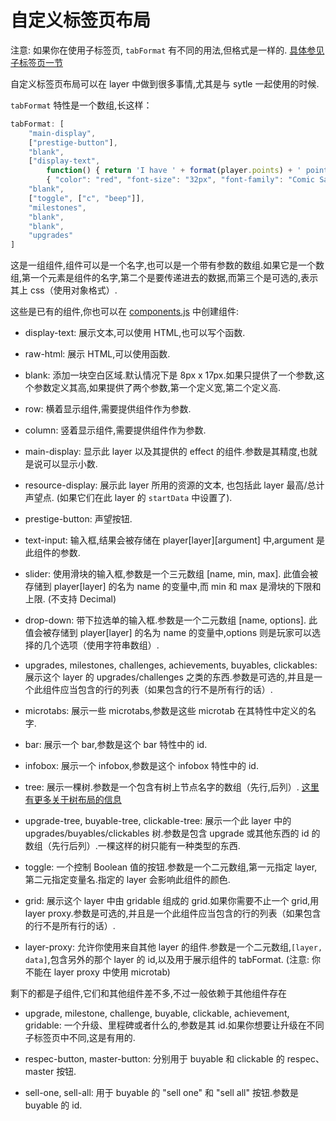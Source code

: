 # 自定义标签页布局

注意: 如果你在使用子标签页, `tabFormat` 有不同的用法,但格式是一样的. [具体参见子标签页一节](subtabs-and-microtabs.md)

自定义标签页布局可以在 layer 中做到很多事情,尤其是与 sytle 一起使用的时候.

`tabFormat` 特性是一个数组,长这样：

```js
tabFormat: [
    "main-display",
    ["prestige-button"],
    "blank",
    ["display-text",
        function() { return 'I have ' + format(player.points) + ' pointy points!' },
        { "color": "red", "font-size": "32px", "font-family": "Comic Sans MS" }],
    "blank",
    ["toggle", ["c", "beep"]],
    "milestones",
    "blank",
    "blank",
    "upgrades"
]
```

这是一组组件,组件可以是一个名字,也可以是一个带有参数的数组.如果它是一个数组,第一个元素是组件的名字,第二个是要传递进去的数据,而第三个是可选的,表示其上 css（使用对象格式）.

这些是已有的组件,你也可以在 [components.js](/js/components.js) 中创建组件:

- display-text: 展示文本,可以使用 HTML,也可以写个函数.

- raw-html: 展示 HTML,可以使用函数.

- blank: 添加一块空白区域.默认情况下是 8px x 17px.如果只提供了一个参数,这个参数定义其高,如果提供了两个参数,第一个定义宽,第二个定义高.

- row: 横着显示组件,需要提供组件作为参数.

- column: 竖着显示组件,需要提供组件作为参数.

- main-display: 显示此 layer 以及其提供的 effect 的组件.参数是其精度,也就是说可以显示小数.

- resource-display: 展示此 layer 所用的资源的文本, 也包括此 layer 最高/总计声望点. (如果它们在此 layer 的 `startData` 中设置了).

- prestige-button: 声望按钮.

- text-input: 输入框,结果会被存储在 player[layer][argument] 中,argument 是此组件的参数.

- slider: 使用滑块的输入框,参数是一个三元数组 [name, min, max].
    此值会被存储到 player[layer] 的名为 name 的变量中,而 min 和 max 是滑块的下限和上限.
    (不支持 Decimal)

- drop-down: 带下拉选单的输入框.参数是一个二元数组 [name, options].
    此值会被存储到 player[layer] 的名为 name 的变量中,options 则是玩家可以选择的几个选项（使用字符串数组）.

- upgrades, milestones, challenges, achievements, buyables, clickables: 展示这个 layer 的 upgrades/challenges 之类的东西.参数是可选的,并且是一个此组件应当包含的行的列表（如果包含的行不是所有行的话）.

- microtabs: 展示一些 microtabs,参数是这些 microtab 在其特性中定义的名字.

- bar: 展示一个 bar,参数是这个 bar 特性中的 id.

- infobox: 展示一个 infobox,参数是这个 infobox 特性中的 id.

- tree: 展示一棵树.参数是一个包含有树上节点名字的数组（先行,后列）.
    [这里有更多关于树布局的信息](trees-and-tree-customization.md)

- upgrade-tree, buyable-tree, clickable-tree: 展示一个此 layer 中的 upgrades/buyables/clickables 树.参数是包含 upgrade 或其他东西的 id 的数组（先行后列）.一棵这样的树只能有一种类型的东西.

- toggle: 一个控制 Boolean 值的按钮.参数是一个二元数组,第一元指定 layer,第二元指定变量名.指定的 layer 会影响此组件的颜色.

- grid: 展示这个 layer 中由 gridable 组成的 grid.如果你需要不止一个 grid,用 layer proxy.参数是可选的,并且是一个此组件应当包含的行的列表（如果包含的行不是所有行的话）. 

- layer-proxy: 允许你使用来自其他 layer 的组件.参数是一个二元数组,`[layer, data]`,包含另外的那个 layer 的 id,以及用于展示组件的 tabFormat.
    (注意: 你不能在 layer proxy 中使用 microtab)


剩下的都是子组件,它们和其他组件差不多,不过一般依赖于其他组件存在

- upgrade, milestone, challenge, buyable, clickable, achievement, gridable: 一个升级、里程碑或者什么的,参数是其 id.如果你想要让升级在不同子标签页中不同,这是有用的.

- respec-button, master-button: 分别用于 buyable 和 clickable 的 respec、master 按钮.

- sell-one, sell-all: 用于 buyable 的 "sell one" 和 "sell all" 按钮.参数是 buyable 的 id.
